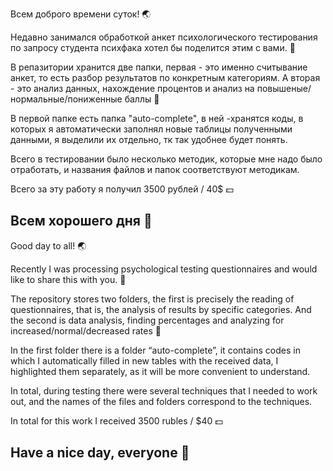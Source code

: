 Всем доброго времени суток! 🌏

Недавно занимался обработкой анкет психологического тестирования по запросу студента психфака хотел бы поделится этим с вами. 🎦

В репазитории хранится две папки, первая - это именно считывание анкет, то есть разбор результатов по конкретным категориям.
А вторая - это анализ данных, нахождение процентов и анализ на повышеные/нормальные/пониженные баллы 🚦

В первой папке есть папка "auto-complete", в ней -хранятся коды, в которых я автоматически заполнял новые таблицы полученными данными, я выделили их отдельно, тк так удобнее будет понять.

Всего в тестировании было несколько методик, которые мне надо было отработать, и названия файлов и папок соответствуют методикам.

Всего за эту работу я получил 3500 рублей / 40$ 💵

Всем хорошего дня 💖
-----------------------------------------------------------------------------------------------------------------------------------------------------------------------------------------------

Good day to all! 🌏

Recently I was processing psychological testing questionnaires and would like to share this with you. 🎦

The repository stores two folders, the first is precisely the reading of questionnaires, that is, the analysis of results by specific categories.
And the second is data analysis, finding percentages and analyzing for increased/normal/decreased rates 🚦

In the first folder there is a folder “auto-complete”, it contains codes in which I automatically filled in new tables with the received data, I highlighted them separately, as it will be more convenient to understand.

In total, during testing there were several techniques that I needed to work out, and the names of the files and folders correspond to the techniques.

In total for this work I received 3500 rubles / $40 💵

Have a nice day, everyone 💖
-----------------------------------------------------------------------------------------------------------------------------------------------------------------------------------------------
